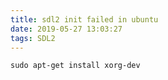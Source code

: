```yaml
---
title: sdl2 init failed in ubuntu
date: 2019-05-27 13:03:27
tags: SDL2
---
```


`sudo apt-get install xorg-dev`

